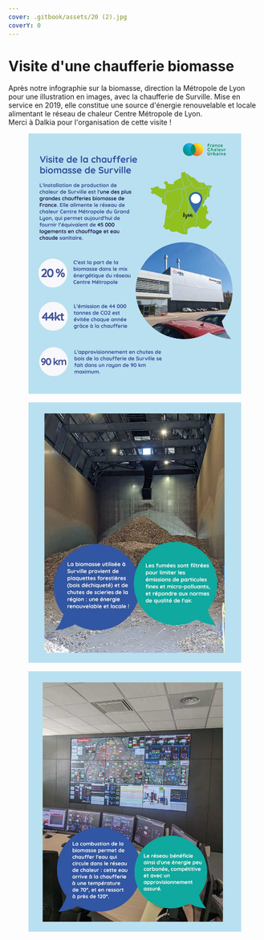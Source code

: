 ```yaml
---
cover: .gitbook/assets/20 (2).jpg
coverY: 0
---
```


# Visite d'une chaufferie biomasse

Après notre infographie sur la biomasse, direction la Métropole de Lyon pour une illustration en images, avec la chaufferie de Surville. Mise en service en 2019, elle constitue une source d'énergie renouvelable et locale alimentant le réseau de chaleur Centre Métropole de Lyon.\
Merci à Dalkia pour l'organisation de cette visite !

<div>

<figure><img src=".gitbook/assets/Surville.jpg" alt=""><figcaption></figcaption></figure>

 

<figure><img src=".gitbook/assets/Surville2.jpg" alt=""><figcaption></figcaption></figure>

 

<figure><img src=".gitbook/assets/Surville3.jpg" alt=""><figcaption></figcaption></figure>

</div>

